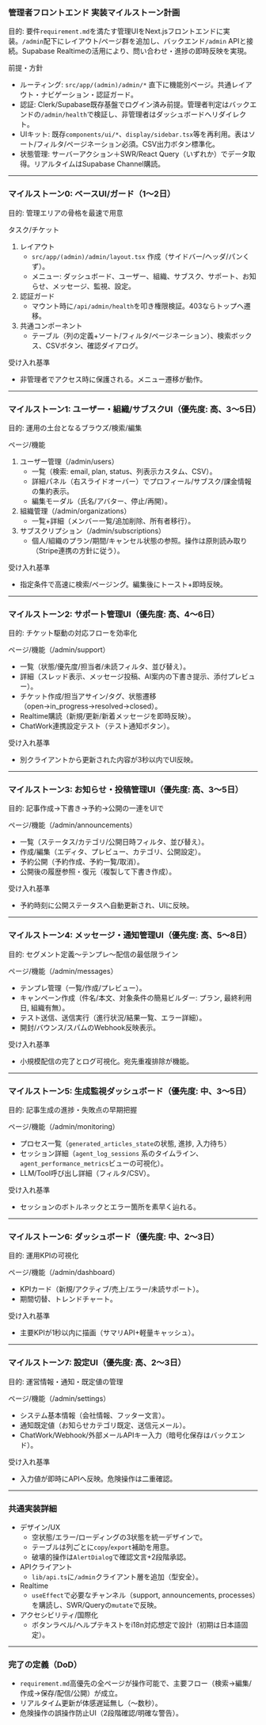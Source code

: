 ### 管理者フロントエンド 実装マイルストーン計画

目的: 要件`requirement.md`を満たす管理UIをNext.jsフロントエンドに実装。`/admin`配下にレイアウト/ページ群を追加し、バックエンド`/admin` APIと接続。Supabase Realtimeの活用により、問い合わせ・進捗の即時反映を実現。

前提・方針
- ルーティング: `src/app/(admin)/admin/*` 直下に機能別ページ。共通レイアウト・ナビゲーション・認証ガード。
- 認証: Clerk/Supabase既存基盤でログイン済み前提。管理者判定はバックエンドの`/admin/health`で検証し、非管理者はダッシュボードへリダイレクト。
- UIキット: 既存`components/ui/*`、`display/sidebar.tsx`等を再利用。表はソート/フィルタ/ページネーション必須。CSV出力ボタン標準化。
- 状態管理: サーバーアクション＋SWR/React Query（いずれか）でデータ取得。リアルタイムはSupabase Channel購読。

---

### マイルストーン0: ベースUI/ガード（1〜2日）
目的: 管理エリアの骨格を最速で用意

タスク/チケット
1. レイアウト
   - `src/app/(admin)/admin/layout.tsx` 作成（サイドバー/ヘッダ/パンくず）。
   - メニュー: ダッシュボード、ユーザー、組織、サブスク、サポート、お知らせ、メッセージ、監視、設定。
2. 認証ガード
   - マウント時に`/api/admin/health`を叩き権限検証。403ならトップへ遷移。
3. 共通コンポーネント
   - テーブル（列の定義+ソート/フィルタ/ページネーション）、検索ボックス、CSVボタン、確認ダイアログ。

受け入れ基準
- 非管理者でアクセス時に保護される。メニュー遷移が動作。

---

### マイルストーン1: ユーザー・組織/サブスクUI（優先度: 高、3〜5日）
目的: 運用の土台となるブラウズ/検索/編集

ページ/機能
1. ユーザー管理（/admin/users）
   - 一覧（検索: email, plan, status、列表示カスタム、CSV）。
   - 詳細パネル（右スライドオーバー）でプロフィール/サブスク/課金情報の集約表示。
   - 編集モーダル（氏名/アバター、停止/再開）。
2. 組織管理（/admin/organizations）
   - 一覧+詳細（メンバー一覧/追加削除、所有者移行）。
3. サブスクリプション（/admin/subscriptions）
   - 個人/組織のプラン/期間/キャンセル状態の参照。操作は原則読み取り（Stripe連携の方針に従う）。

受け入れ基準
- 指定条件で高速に検索/ページング。編集後にトースト+即時反映。

---

### マイルストーン2: サポート管理UI（優先度: 高、4〜6日）
目的: チケット駆動の対応フローを効率化

ページ/機能（/admin/support）
- 一覧（状態/優先度/担当者/未読フィルタ、並び替え）。
- 詳細（スレッド表示、メッセージ投稿、AI案内の下書き提示、添付プレビュー）。
- チケット作成/担当アサイン/タグ、状態遷移（open→in_progress→resolved→closed）。
- Realtime購読（新規/更新/新着メッセージを即時反映）。
- ChatWork連携設定テスト（テスト通知ボタン）。

受け入れ基準
- 別クライアントから更新された内容が3秒以内でUI反映。

---

### マイルストーン3: お知らせ・投稿管理UI（優先度: 高、3〜5日）
目的: 記事作成→下書き→予約→公開の一連をUIで

ページ/機能（/admin/announcements）
- 一覧（ステータス/カテゴリ/公開日時フィルタ、並び替え）。
- 作成/編集（エディタ、プレビュー、カテゴリ、公開設定）。
- 予約公開（予約作成、予約一覧/取消）。
- 公開後の履歴参照・復元（複製して下書き作成）。

受け入れ基準
- 予約時刻に公開ステータスへ自動更新され、UIに反映。

---

### マイルストーン4: メッセージ・通知管理UI（優先度: 高、5〜8日）
目的: セグメント定義〜テンプレ〜配信の最低限ライン

ページ/機能（/admin/messages）
- テンプレ管理（一覧/作成/プレビュー）。
- キャンペーン作成（件名/本文、対象条件の簡易ビルダー: プラン, 最終利用日, 組織有無）。
- テスト送信、送信実行（進行状況/結果一覧、エラー詳細）。
- 開封/バウンス/スパムのWebhook反映表示。

受け入れ基準
- 小規模配信の完了とログ可視化。宛先重複排除が機能。

---

### マイルストーン5: 生成監視ダッシュボード（優先度: 中、3〜5日）
目的: 記事生成の進捗・失敗点の早期把握

ページ/機能（/admin/monitoring）
- プロセス一覧（`generated_articles_state`の状態, 進捗, 入力待ち）
- セッション詳細（`agent_log_sessions` 系のタイムライン、`agent_performance_metrics`ビューの可視化）。
- LLM/Tool呼び出し詳細（フィルタ/CSV）。

受け入れ基準
- セッションのボトルネックとエラー箇所を素早く辿れる。

---

### マイルストーン6: ダッシュボード（優先度: 中、2〜3日）
目的: 運用KPIの可視化

ページ/機能（/admin/dashboard）
- KPIカード（新規/アクティブ/売上/エラー/未読サポート）。
- 期間切替、トレンドチャート。

受け入れ基準
- 主要KPIが1秒以内に描画（サマリAPI+軽量キャッシュ）。

---

### マイルストーン7: 設定UI（優先度: 高、2〜3日）
目的: 運営情報・通知・既定値の管理

ページ/機能（/admin/settings）
- システム基本情報（会社情報、フッター文言）。
- 通知既定値（お知らせカテゴリ既定、送信元メール）。
- ChatWork/Webhook/外部メールAPIキー入力（暗号化保存はバックエンド）。

受け入れ基準
- 入力値が即時にAPIへ反映。危険操作は二重確認。

---

### 共通実装詳細
- デザイン/UX
  - 空状態/エラー/ローディングの3状態を統一デザインで。
  - テーブルは列ごとに`copy`/`export`補助を用意。
  - 破壊的操作は`AlertDialog`で確認文言+2段階承認。
- APIクライアント
  - `lib/api.ts`に`/admin`クライアント層を追加（型安全）。
- Realtime
  - `useEffect`で必要なチャンネル（support, announcements, processes）を購読し、SWR/Queryの`mutate`で反映。
- アクセシビリティ/国際化
  - ボタンラベル/ヘルプテキストをi18n対応想定で設計（初期は日本語固定）。

---

### 完了の定義（DoD）
- `requirement.md`高優先の全ページが操作可能で、主要フロー（検索→編集/作成→保存/配信/公開）が成立。
- リアルタイム更新が体感遅延無し（〜数秒）。
- 危険操作の誤操作防止UI（2段階確認/明確な警告）。


